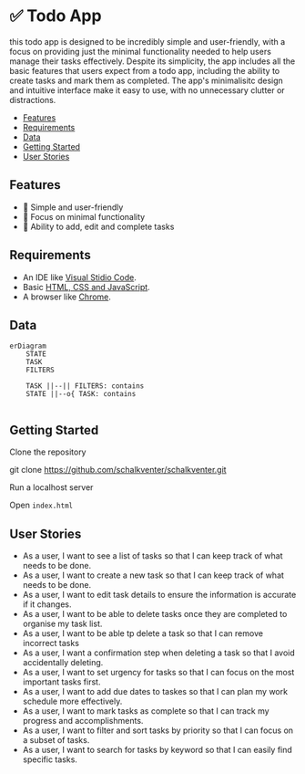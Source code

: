 
<!-- omit in toc -->
# ✅ Todo App

this todo app is designed to be incredibly simple and user-friendly, with a focus on providing just the minimal functionality needed to help users manage their tasks effectively. Despite its simplicity, the app includes all the basic features that users expect from a todo app, including the ability to create tasks and mark them as completed. The app's minimalisitc design and intuitive interface make it easy to use, with no unnecessary clutter or distractions.

<!-- omit in toc -->
- [Features](#features)
- [Requirements](#requirements)
- [Data](#data)
- [Getting Started](#getting-started)
- [User Stories](#user-stories)


## Features

- 💚 Simple and user-friendly
- 🐜 Focus on minimal functionality
- 💪 Ability to add, edit and complete tasks

## Requirements

- An IDE like [Visual Stidio Code](https://code.visualstudio.com).
- Basic [HTML, CSS and JavaScript](https://developer.mozilla.org/en-US/docs/Learn).
- A browser like [Chrome](https://www.google.com/chrome).

## Data

```mermaid
erDiagram
    STATE
    TASK
    FILTERS

    TASK ||--|| FILTERS: contains
    STATE ||--o{ TASK: contains
    

```

## Getting Started

Clone the repository

git clone https://github.com/schalkventer/schalkventer.git

Run a localhost server

Open `index.html`

## User Stories

- As a user, I want to see a list of tasks so that I can keep track of what needs to be done.
- As a user, I want to create a new task so that I can keep track of what needs to be done.
- As a user, I want to edit task details to ensure the information is accurate if it changes.
- As a user, I want to be able to delete tasks once they are completed to organise my task list.
- As a user, I want to be able tp delete a task so that I can remove incorrect tasks
- As a user, I want a confirmation step when deleting a task so that I avoid accidentally deleting.
- As a user, I want to set urgency for tasks so that I can focus on the most important tasks first.
- As a user, I want to add due dates to taskes so that I can plan my work schedule more effectively.
- As a user, I want to mark tasks as complete so that I can track my progress and accomplishments.
- As a user, I want to filter and sort tasks by priority so that I can focus on a subset of tasks.
- As a user, I want to search for tasks by keyword so that I can easily find specific tasks.

